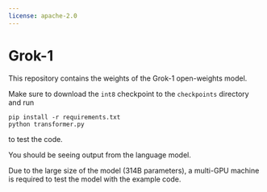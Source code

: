 ```yaml
---
license: apache-2.0
---
```

# Grok-1

This repository contains the weights of the Grok-1 open-weights model.

Make sure to download the `int8` checkpoint to the `checkpoints` directory and run

```shell
pip install -r requirements.txt
python transformer.py
```

to test the code.

You should be seeing output from the language model.

Due to the large size of the model (314B parameters), a multi-GPU machine is required to test the model with the example code.
